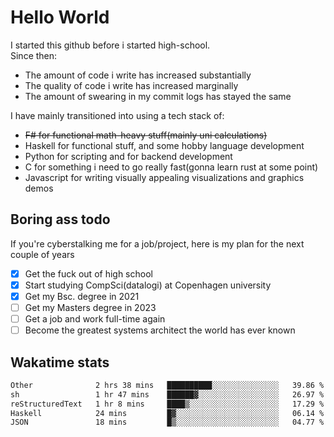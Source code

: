 # Hello World

I started this github before i started high-school.  
Since then:
- The amount of code i write has increased substantially
- The quality of code i write has increased marginally
- The amount of swearing in my commit logs has stayed the same

I have mainly transitioned into using a tech stack of:
- ~~F# for functional math-heavy stuff(mainly uni calculations)~~
- Haskell for functional stuff, and some hobby language development
- Python for scripting and for backend development
- C for something i need to go really fast(gonna learn rust at some point)
- Javascript for writing visually appealing visualizations and graphics demos

## Boring ass todo
If you're cyberstalking me for a job/project, here is my plan for the next couple of years
- [x] Get the fuck out of high school
- [x] Start studying CompSci(datalogi) at Copenhagen university
- [x] Get my Bsc. degree in 2021
- [ ] Get my Masters degree in 2023
- [ ] Get a job and work full-time again
- [ ] Become the greatest systems architect the world has ever known

## Wakatime stats
<!--START_SECTION:waka-->

```txt
Other              2 hrs 38 mins   ██████████░░░░░░░░░░░░░░░   39.86 %
sh                 1 hr 47 mins    ██████▓░░░░░░░░░░░░░░░░░░   26.97 %
reStructuredText   1 hr 8 mins     ████▒░░░░░░░░░░░░░░░░░░░░   17.29 %
Haskell            24 mins         █▓░░░░░░░░░░░░░░░░░░░░░░░   06.14 %
JSON               18 mins         █▒░░░░░░░░░░░░░░░░░░░░░░░   04.77 %
```

<!--END_SECTION:waka-->
